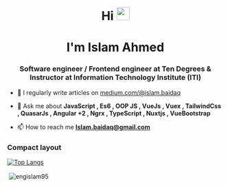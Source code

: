 <h1 align="center">Hi <img src="https://raw.githubusercontent.com/MartinHeinz/MartinHeinz/master/wave.gif" width="30px"> </h1>
 <h1 align="center"> I'm Islam Ahmed</h1>
<h3 align="center">Software engineer / Frontend engineer at Ten Degrees & Instructor at Information Technology Institute (ITI)</h3>


- 📝 I regularly write articles on [medium.com/@islam.baidaq](medium.com/@islam.baidaq)

- 💬 Ask me about **JavaScript , Es6 , OOP JS  , VueJs , Vuex , TailwindCss , QuasarJs , Angular +2  , Ngrx , TypeScript , Nuxtjs , VueBootstrap**

- 📫 How to reach me **Islam.baidaq@gmail.com**



### Compact layout

[![Top Langs](https://github-readme-stats.vercel.app/api/top-langs/?username=engIslam95&layout=compact)](https://github.com/engIslam95/github-readme-stats)



<p>&nbsp;<img align="center" src="https://github-readme-stats.vercel.app/api?username=engislam95&show_icons=true&locale=en" alt="engislam95" /></p>

